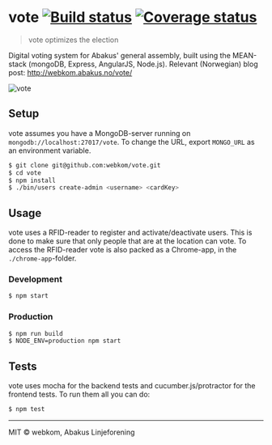 # vote [![Build status](https://ci.frigg.io/badges/webkom/vote/)](https://ci.frigg.io/webkom/vote/last/) [![Coverage status](https://ci.frigg.io/badges/coverage/webkom/vote/)](https://ci.frigg.io/webkom/vote/last/)
> vote optimizes the election

Digital voting system for Abakus' general assembly, built using the MEAN-stack (mongoDB, Express, AngularJS, Node.js).
Relevant (Norwegian) blog post: http://webkom.abakus.no/vote/

![vote](http://i.imgur.com/DU1CXQx.png)

## Setup

vote assumes you have a MongoDB-server running on `mongodb://localhost:27017/vote`. To change the URL, export `MONGO_URL` as an environment variable.

```bash
$ git clone git@github.com:webkom/vote.git
$ cd vote
$ npm install
$ ./bin/users create-admin <username> <cardKey>
```

## Usage

vote uses a RFID-reader to register and activate/deactivate users. This is done to make sure that only people that are at the location can vote. To access the RFID-reader vote is also packed as a Chrome-app, in the `./chrome-app`-folder.

### Development
```bash
$ npm start
```

### Production
```bash
$ npm run build
$ NODE_ENV=production npm start
```

## Tests

vote uses mocha for the backend tests and cucumber.js/protractor for the frontend tests. To run them all you can do:
```bash
$ npm test
```

 --------
  MIT © webkom, Abakus Linjeforening
